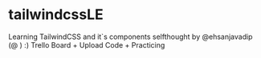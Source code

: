 # tailwindcssLE
Learning TailwindCSS and it`s components selfthought by @ehsanjavadip (@  ) :) Trello Board + Upload Code + Practicing
